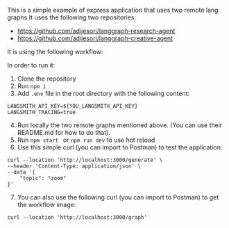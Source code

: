 This is a simple example of express application that uses two remote lang graphs
It uses the following two repositories:
- https://github.com/adijesori/langgraph-research-agent
- https://github.com/adijesori/langgraph-creative-agent

It is using the following workflow:

In order to run it:
1. Clone the repository
2. Run `npm i`
3. Add `.env` file in the root directory with the following content:
```
LANGSMITH_API_KEY=${YOU_LANGSMITH_API_KEY}
LANGSMITH_TRACING=true
```
4. Run locally the two remote graphs mentioned above. (You can use their README.md for how to do that). 
5. Run `npm start ` or `npm run dev` to use hot reload
6. Use this simple curl (you can import to Postman) to test the application:
```
curl --location 'http://localhost:3000/generate' \
--header 'Content-Type: application/json' \
--data '{
    "topic": "zoom"
}'
```
7. You can also use the following curl (you can import to Postman) to get the workflow image:
```
curl --location 'http://localhost:3000/graph'
```
